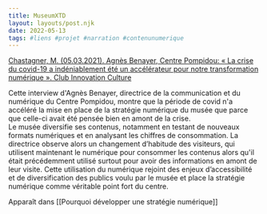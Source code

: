 ```yaml
---
title: MuseumXTD
layout: layouts/post.njk
date: 2022-05-13
tags: #liens #projet #narration #contenunumerique  
---
```


[Chastagner, M. (05.03.2021). Agnès Benayer, Centre Pompidou: « La crise du covid-19 a indéniablement été un accélérateur pour notre transformation numérique ». Club Innovation Culture](http://www.club-innovation-culture.fr/itv-agnes-benayer-centre-pompidou-mars-2021/)

Cette interview d'Agnès Benayer, directrice de la communication et du numérique du Centre Pompidou, montre que la période de covid n'a accéléré la mise en place de la stratégie numérique du musée que parce que celle-ci avait été pensée bien en amont de la crise.  
Le musée diversifie ses contenus, notamment en testant de nouveaux formats numériques et en analysant les chiffres de consommation. La directrice observe alors un changement d’habitude des visiteurs, qui utilisent maintenant le numérique pour consommer les contenus alors qu'il était précédemment utilisé surtout pour avoir des informations en amont de leur visite. 
Cette utilisation du numérique rejoint des enjeux d’accessibilité et de diversification des publics voulu par le musée et place la stratégie numérique comme véritable point fort du centre.

Apparaît dans [[Pourquoi développer une stratégie numérique]]